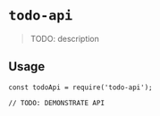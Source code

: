 # `todo-api`

> TODO: description

## Usage

```
const todoApi = require('todo-api');

// TODO: DEMONSTRATE API
```
